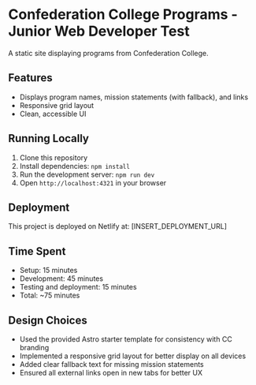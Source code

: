 # Confederation College Programs - Junior Web Developer Test

A static site displaying programs from Confederation College.

## Features

- Displays program names, mission statements (with fallback), and links
- Responsive grid layout
- Clean, accessible UI

## Running Locally

1. Clone this repository
2. Install dependencies: `npm install`
3. Run the development server: `npm run dev`
4. Open `http://localhost:4321` in your browser

## Deployment

This project is deployed on Netlify at: [INSERT_DEPLOYMENT_URL]

## Time Spent

- Setup: 15 minutes
- Development: 45 minutes
- Testing and deployment: 15 minutes
- Total: ~75 minutes

## Design Choices

- Used the provided Astro starter template for consistency with CC branding
- Implemented a responsive grid layout for better display on all devices
- Added clear fallback text for missing mission statements
- Ensured all external links open in new tabs for better UX